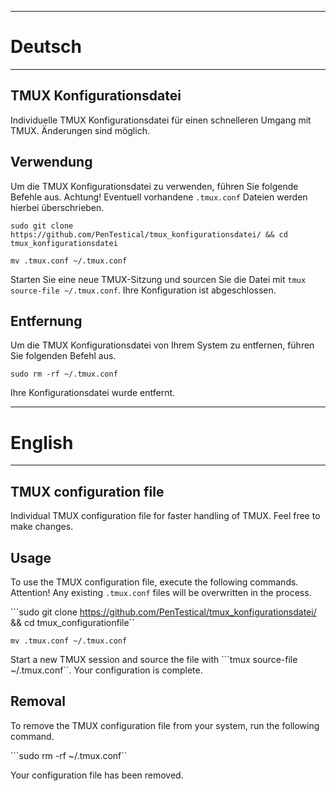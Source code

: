--------------------------------------------------------------------------------------------------------
# Deutsch
--------------------------------------------------------------------------------------------------------
## TMUX Konfigurationsdatei

Individuelle TMUX Konfigurationsdatei für einen schnelleren Umgang mit TMUX. Änderungen sind möglich.

## Verwendung
Um die TMUX Konfigurationsdatei zu verwenden, führen Sie folgende Befehle aus. Achtung! Eventuell vorhandene ```.tmux.conf``` Dateien werden hierbei überschrieben.

```sudo git clone https://github.com/PenTestical/tmux_konfigurationsdatei/ && cd tmux_konfigurationsdatei``` 

```mv .tmux.conf ~/.tmux.conf``` 

Starten Sie eine neue TMUX-Sitzung und sourcen Sie die Datei mit ```tmux source-file ~/.tmux.conf```. Ihre Konfiguration ist abgeschlossen.

## Entfernung
Um die TMUX Konfigurationsdatei von Ihrem System zu entfernen, führen Sie folgenden Befehl aus.

```sudo rm -rf ~/.tmux.conf``` 

Ihre Konfigurationsdatei wurde entfernt.

--------------------------------------------------------------------------------------------------------
# English
--------------------------------------------------------------------------------------------------------
## TMUX configuration file

Individual TMUX configuration file for faster handling of TMUX. Feel free to make changes.

## Usage
To use the TMUX configuration file, execute the following commands. Attention! Any existing ``.tmux.conf`` files will be overwritten in the process.

```sudo git clone https://github.com/PenTestical/tmux_konfigurationsdatei/ && cd tmux_configurationfile`` 

```mv .tmux.conf ~/.tmux.conf``` 

Start a new TMUX session and source the file with ```tmux source-file ~/.tmux.conf``. Your configuration is complete.

## Removal
To remove the TMUX configuration file from your system, run the following command.

```sudo rm -rf ~/.tmux.conf`` 

Your configuration file has been removed.
